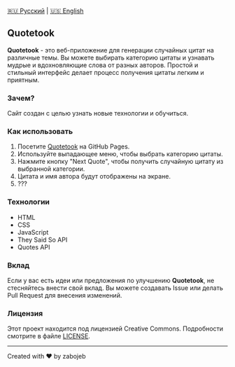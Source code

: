 [🇷🇺 Русский](README.ru.md) | [🇺🇸 English](README.md)

## <a name="русский"></a> Quotetook

**Quotetook** - это веб-приложение для генерации случайных цитат на различные темы. Вы можете выбирать категорию цитаты и узнавать мудрые и вдохновляющие слова от разных авторов. Простой и стильный интерфейс делает процесс получения цитаты легким и приятным.

### Зачем?

Сайт создан с целью узнать новые технологии и обучиться.

### Как использовать

1. Посетите [Quotetook](https://zabojeb.github.io/quotetook/) на GitHub Pages.
2. Используйте выпадающее меню, чтобы выбрать категорию цитаты.
3. Нажмите кнопку "Next Quote", чтобы получить случайную цитату из выбранной категории.
4. Цитата и имя автора будут отображены на экране.
5. ???

### Технологии

- HTML
- CSS
- JavaScript
- They Said So API
- Quotes API

### Вклад

Если у вас есть идеи или предложения по улучшению **Quotetook**, не стесняйтесь внести свой вклад. Вы можете создавать Issue или делать Pull Request для внесения изменений.

### Лицензия

Этот проект находится под лицензией Creative Commons. Подробности смотрите в файле [LICENSE](LICENSE).

---

Created with ❤️ by zabojeb
